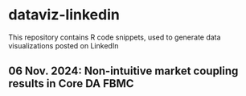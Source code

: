 # dataviz-linkedin

This repository contains R code snippets, used to generate data visualizations posted on LinkedIn

## 06 Nov. 2024: Non-intuitive market coupling results in Core DA FBMC
